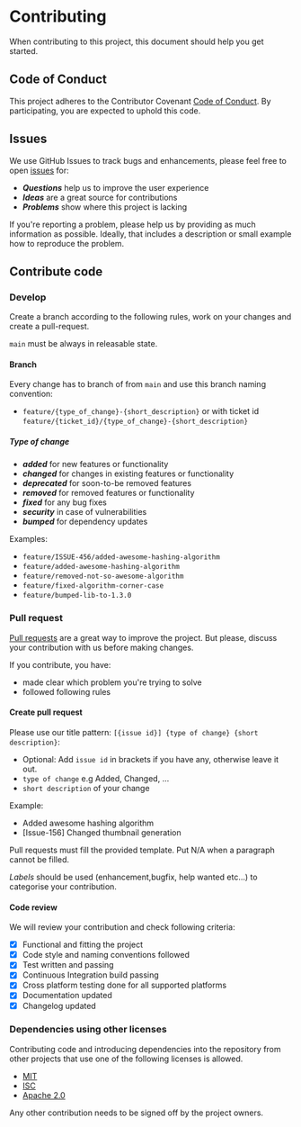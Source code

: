 <!--local-files-->
[code of conduct]: CODE_OF_CONDUCT.md

<!--contributing-start-->
<!--local-links-overwrite-->
[code of conduct]: docs/src/develop/codeOfConduct.md

<!--other-links-->
[issues]: https://github.com/wmontwe/gradle-plugins/issues
[pull-request]: https://github.com/wmontwe/gradle-plugins/pulls

# Contributing

When contributing to this project, this document should help you get started. 

## Code of Conduct

This project adheres to the Contributor Covenant [Code of Conduct]. By participating, you are expected to uphold this code.

## Issues

We use GitHub Issues to track bugs and enhancements, please feel free to open [issues][issues] for:

- _**Questions**_ help us to improve the user experience
- _**Ideas**_ are a great source for contributions
- _**Problems**_ show where this project is lacking

If you're reporting a problem, please help us by providing as much information as possible.
Ideally, that includes a description or small example how to reproduce the problem.

## Contribute code

### Develop

Create a branch according to the following rules, work on your changes and create a pull-request.

`main` must be always in releasable state.

#### Branch

Every change has to branch of from `main` and use this branch naming convention:

- `feature/{type_of_change}-{short_description}` or with ticket
  id `feature/{ticket_id}/{type_of_change}-{short_description}`

##### Type of change

- _**added**_ for new features or functionality
- _**changed**_ for changes in existing features or functionality
- _**deprecated**_ for soon-to-be removed features
- _**removed**_ for removed features or functionality
- _**fixed**_ for any bug fixes
- _**security**_ in case of vulnerabilities
- _**bumped**_ for dependency updates

Examples:

- `feature/ISSUE-456/added-awesome-hashing-algorithm`
- `feature/added-awesome-hashing-algorithm`
- `feature/removed-not-so-awesome-algorithm`
- `feature/fixed-algorithm-corner-case`
- `feature/bumped-lib-to-1.3.0`

### Pull request

[Pull requests][pull-request] are a great way to improve the project. But please, discuss your
contribution with us before making changes.

If you contribute, you have:

- made clear which problem you're trying to solve
- followed following rules

#### Create pull request

Please use our title pattern: `[{issue id}] {type of change} {short description}`:

- Optional: Add `issue id` in brackets if you have any, otherwise leave it out.
- `type of change` e.g Added, Changed, ...
- `short description` of your change

Example:

- Added awesome hashing algorithm
- [Issue-156] Changed thumbnail generation

Pull requests must fill the provided template. Put N/A when a paragraph cannot be filled.

_Labels_ should be used (enhancement,bugfix, help wanted etc...) to categorise your contribution.

#### Code review

We will review your contribution and check following criteria:

- [x] Functional and fitting the project
- [x] Code style and naming conventions followed
- [x] Test written and passing
- [x] Continuous Integration build passing
- [x] Cross platform testing done for all supported platforms
- [x] Documentation updated
- [x] Changelog updated

### Dependencies using other licenses

Contributing code and introducing dependencies into the repository from other projects that use one
of the following licenses is allowed.

- [MIT](https://opensource.org/licenses/MIT)
- [ISC](https://opensource.org/licenses/ISC)
- [Apache 2.0](https://opensource.org/licenses/Apache-2.0)

Any other contribution needs to be signed off by the project owners.

<!--contributing-end-->
